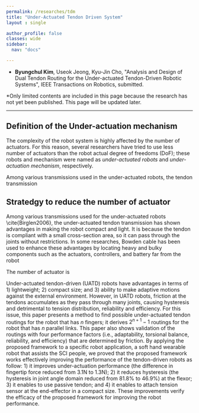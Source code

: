 ```yaml
---
permalink: /researches/tdm
title: "Under-Actuated Tendon Driven System"
layout : single

author_profile: false
classes: wide
sidebar:
  nav: "docs"

---
```

- **Byungchul Kim**, Useok Jeong, Kyu-Jin Cho, "Analysis and Design of Dual Tendon Routing for the Under-actuated Tendon-Driven Robotic Systems", IEEE Transactions on Robotics, submitted.


*Only limited contents are included in this page because the research has not yet been published. This page will be updated later.

---

**Definition of the Under-actuation mechanism**
---
The complexity of the robot system is highly affected by the number of actuators. For this reason, several researchers have tried to use less number of actuators than the robot actual degree of freedoms (DoF); these robots and mechanism were named as <i> under-actuated robots </i> and <i>under-actuation mechanism</i>, respectively.

Among various transmissions used in the under-actuated robots, the tendon transmission 

**Stratedgy to reduce the number of actuator**
---
Among various transmissions used for the under-actuated robots \cite{Birglen2006}, the under-actuated tendon transmission has shown advantages in making the robot compact and light. It is because the tendon is compliant with a small cross-section area, so it can pass through the joints without restrictions. In some researches, Bowden cable has been used to enhance these advantages by locating heavy and bulky components such as the actuators, controllers, and battery far from the robot 

The number of actuator is 

Under-actuated tendon-driven (UATD) robots have advantages in terms of 1) lightweight; 2) compact size; and 3) ability to make adaptive motions against the external environment. However, in UATD robots, friction at the tendons accumulates as they pass through many joints, causing hysteresis and detrimental to tension distribution, reliability and efficiency. For this issue, this paper presents a method to find possible under-actuated tendon routings for the robot that has $n$ fingers; it derives $2^{n+1}-1$ routings for the robot that has $n$ parallel links. This paper also shows validation of the routings with four performance factors (i.e., adaptability, torsional balance, reliability, and efficiency) that are determined by friction. By applying the proposed framework to a specific robot application, a soft hand wearable robot that assists the SCI people, we proved that the proposed framework works effectively improving the performance of the tendon-driven robots as follow: 1) it improves under-actuation performance (the difference in fingertip force reduced from 3.1N  to  1.3N); 2) it reduces hysteresis (the hysteresis in joint angle domain reduced from  81.8\%  to  46.9\%) at the flexor; 3) it enables to use passive tendon; and 4) it enables to attach tension sensor at the end-effector in a compact size. These improvements verify the efficacy of the proposed framework for improving the robot performance. 